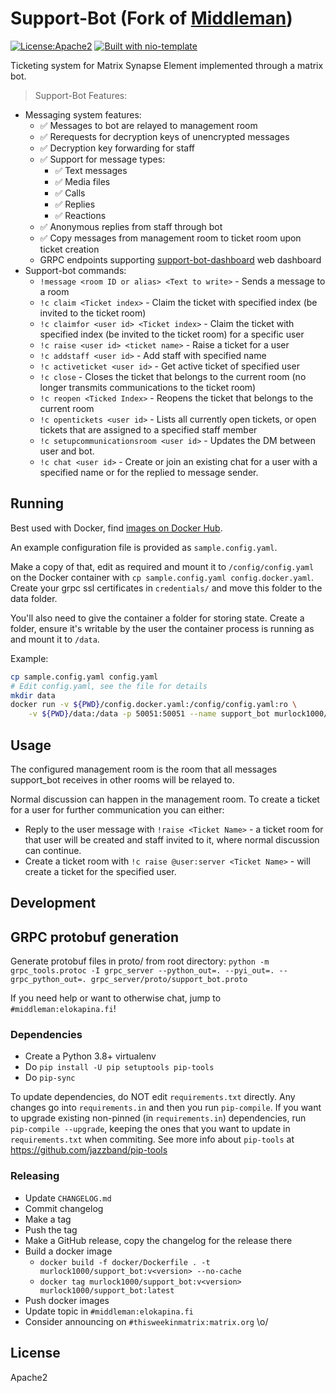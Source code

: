 # Support-Bot (Fork of [Middleman](https://github.com/elokapina/middleman)) 

[![License:Apache2](https://img.shields.io/badge/License-Apache%202.0-blue.svg)](https://opensource.org/licenses/Apache-2.0) [![Built with nio-template](https://img.shields.io/badge/built%20with-nio--template-brightgreen)](https://github.com/anoadragon453/nio-template)

Ticketing system for Matrix Synapse Element implemented through a matrix bot.

> Support-Bot Features:
- Messaging system features:
  - ✅ Messages to bot are relayed to management room
  - ✅ Rerequests for decryption keys of unencrypted messages
  - ✅ Decryption key forwarding for staff
  - ✅ Support for message types:
    - ✅ Text messages
    - ✅ Media files
    - ✅ Calls
    - ✅ Replies
    - ✅ Reactions
  - ✅ Anonymous replies from staff through bot
  - ✅ Copy messages from management room to ticket room upon ticket creation
  - GRPC endpoints supporting [support-bot-dashboard](https://github.com/murlock1000/support-bot-dashboard) web dashboard
- Support-bot commands:
  - `!message <room ID or alias> <Text to write>` - Sends a message to a room 
  - `!c claim <Ticket index>` - Claim the ticket with specified index (be invited to the ticket room)
  - `!c claimfor <user id> <Ticket index>` - Claim the ticket with specified index (be invited to the ticket room) for a specific user
  - `!c raise <user id> <ticket name>` - Raise a ticket for a user
  - `!c addstaff <user id>` - Add staff with specified name
  - `!c activeticket <user id>` - Get active ticket of specified user
  - `!c close` - Closes the ticket that belongs to the current room (no longer transmits communications to the ticket room)
  - `!c reopen <Ticked Index>` - Reopens the ticket that belongs to the current room
  - `!c opentickets <user id>` - Lists all currently open tickets, or open tickets that are assigned to a specified staff member
  - `!c setupcommunicationsroom <user id>` - Updates the DM between user and bot.
  - `!c chat <user id>` - Create or join an existing chat for a user with a specified name or for the replied to message sender.

## Running
Best used with Docker, find [images on Docker Hub](https://hub.docker.com/r/murlock1000/support_bot).

An example configuration file is provided as `sample.config.yaml`.

Make a copy of that, edit as required and mount it to `/config/config.yaml` on the Docker container with `cp sample.config.yaml config.docker.yaml`. Create your grpc ssl certificates in `credentials/` and move this folder to the data folder.

You'll also need to give the container a folder for storing state. Create a folder, ensure
it's writable by the user the container process is running as and mount it to `/data`.

Example:

```bash
cp sample.config.yaml config.yaml
# Edit config.yaml, see the file for details
mkdir data
docker run -v ${PWD}/config.docker.yaml:/config/config.yaml:ro \
    -v ${PWD}/data:/data -p 50051:50051 --name support_bot murlock1000/support_bot
```

## Usage

The configured management room is the room that all messages support_bot receives in other rooms 
will be relayed to.

Normal discussion can happen in the management room. To create a ticket for a user for further communication you can either:

* Reply to the user message with `!raise <Ticket Name>` - a ticket room for that user will be created and staff invited to it, where normal discussion can continue.
* Create a ticket room with `!c raise @user:server <Ticket Name>` - will create a ticket for the specified user.

## Development

## GRPC protobuf generation
Generate protobuf files in proto/ from root directory:
`python -m grpc_tools.protoc -I grpc_server --python_out=. --pyi_out=. --grpc_python_out=. grpc_server/proto/support_bot.proto`

If you need help or want to otherwise chat, jump to `#middleman:elokapina.fi`!

### Dependencies

* Create a Python 3.8+ virtualenv
* Do `pip install -U pip setuptools pip-tools`
* Do `pip-sync`

To update dependencies, do NOT edit `requirements.txt` directly. Any changes go into
`requirements.in` and then you run `pip-compile`. If you want to upgrade existing
non-pinned (in `requirements.in`) dependencies, run `pip-compile --upgrade`, keeping
the ones that you want to update in `requirements.txt` when commiting. See more info
about `pip-tools` at https://github.com/jazzband/pip-tools

### Releasing

* Update `CHANGELOG.md`
* Commit changelog
* Make a tag
* Push the tag
* Make a GitHub release, copy the changelog for the release there
* Build a docker image
  * `docker build -f docker/Dockerfile . -t murlock1000/support_bot:v<version> --no-cache`
  * `docker tag murlock1000/support_bot:v<version> murlock1000/support_bot:latest`
* Push docker images
* Update topic in `#middleman:elokapina.fi`
* Consider announcing on `#thisweekinmatrix:matrix.org` \o/

## License

Apache2